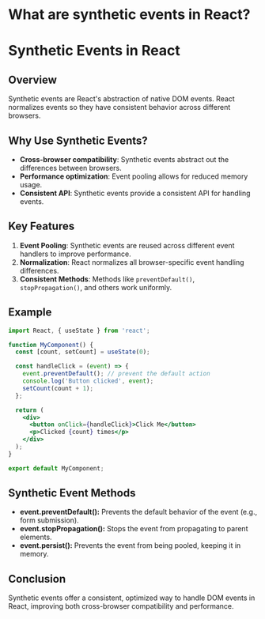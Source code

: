 # What are synthetic events in React? 
# Synthetic Events in React

## Overview

Synthetic events are React's abstraction of native DOM events. React normalizes events so they have consistent behavior across different browsers.

## Why Use Synthetic Events?

- **Cross-browser compatibility**: Synthetic events abstract out the differences between browsers.
- **Performance optimization**: Event pooling allows for reduced memory usage.
- **Consistent API**: Synthetic events provide a consistent API for handling events.

## Key Features

1. **Event Pooling**: Synthetic events are reused across different event handlers to improve performance.
2. **Normalization**: React normalizes all browser-specific event handling differences.
3. **Consistent Methods**: Methods like `preventDefault()`, `stopPropagation()`, and others work uniformly.

## Example

```jsx
import React, { useState } from 'react';

function MyComponent() {
  const [count, setCount] = useState(0);

  const handleClick = (event) => {
    event.preventDefault(); // prevent the default action
    console.log('Button clicked', event);
    setCount(count + 1);
  };

  return (
    <div>
      <button onClick={handleClick}>Click Me</button>
      <p>Clicked {count} times</p>
    </div>
  );
}

export default MyComponent;
```
## Synthetic Event Methods
- **event.preventDefault():** Prevents the default behavior of the event (e.g., form submission).
- **event.stopPropagation():** Stops the event from propagating to parent elements.
- **event.persist():** Prevents the event from being pooled, keeping it in memory.

## Conclusion
Synthetic events offer a consistent, optimized way to handle DOM events in React, improving both cross-browser compatibility and performance.